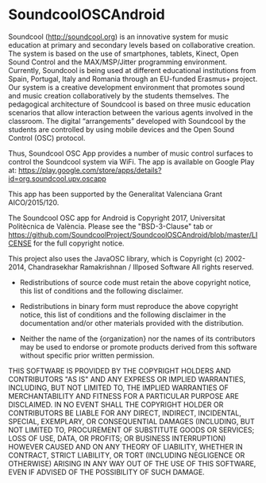 # SoundcoolOSCAndroid
Soundcool (http://soundcool.org) is an innovative system for music education at primary and secondary levels based on collaborative creation. The system is based on the use of smartphones, tablets, Kinect, Open Sound Control and the MAX/MSP/Jitter programming environment. Currently, Soundcool is being used at different educational institutions from Spain, Portugal, Italy and Romania through an EU-funded Erasmus+ project. Our system is a creative development environment that promotes sound and music creation collaboratively by the students themselves. The pedagogical architecture of Soundcool is based on three music education scenarios that allow interaction between the various agents involved in the classroom. The digital “arrangements” developed with Soundcool by the students are controlled by using mobile devices and the Open Sound Control (OSC) protocol. 

Thus, Soundcool OSC App provides a number of music control surfaces to control the Soundcool system via WiFi. The app is available on Google Play at: https://play.google.com/store/apps/details?id=org.soundcool.upv.oscapp

This app has been supported by the Generalitat Valenciana Grant AICO/2015/120.


The Soundcool OSC app for Android is Copyright 2017, Universitat Politècnica de València. Please see the "BSD-3-Clause" tab or https://github.com/SoundcoolProject/SoundcoolOSCAndroid/blob/master/LICENSE for the full copyright notice.

This project also uses the JavaOSC library, which is Copyright (c) 2002-2014, Chandrasekhar Ramakrishnan / Illposed Software
All rights reserved.

* Redistributions of source code must retain the above copyright notice, this
  list of conditions and the following disclaimer.

* Redistributions in binary form must reproduce the above copyright notice,
  this list of conditions and the following disclaimer in the documentation
  and/or other materials provided with the distribution.

* Neither the name of the {organization} nor the names of its
  contributors may be used to endorse or promote products derived from
  this software without specific prior written permission.

THIS SOFTWARE IS PROVIDED BY THE COPYRIGHT HOLDERS AND CONTRIBUTORS "AS IS"
AND ANY EXPRESS OR IMPLIED WARRANTIES, INCLUDING, BUT NOT LIMITED TO, THE
IMPLIED WARRANTIES OF MERCHANTABILITY AND FITNESS FOR A PARTICULAR PURPOSE ARE
DISCLAIMED. IN NO EVENT SHALL THE COPYRIGHT HOLDER OR CONTRIBUTORS BE LIABLE
FOR ANY DIRECT, INDIRECT, INCIDENTAL, SPECIAL, EXEMPLARY, OR CONSEQUENTIAL
DAMAGES (INCLUDING, BUT NOT LIMITED TO, PROCUREMENT OF SUBSTITUTE GOODS OR
SERVICES; LOSS OF USE, DATA, OR PROFITS; OR BUSINESS INTERRUPTION) HOWEVER
CAUSED AND ON ANY THEORY OF LIABILITY, WHETHER IN CONTRACT, STRICT LIABILITY,
OR TORT (INCLUDING NEGLIGENCE OR OTHERWISE) ARISING IN ANY WAY OUT OF THE USE
OF THIS SOFTWARE, EVEN IF ADVISED OF THE POSSIBILITY OF SUCH DAMAGE.

